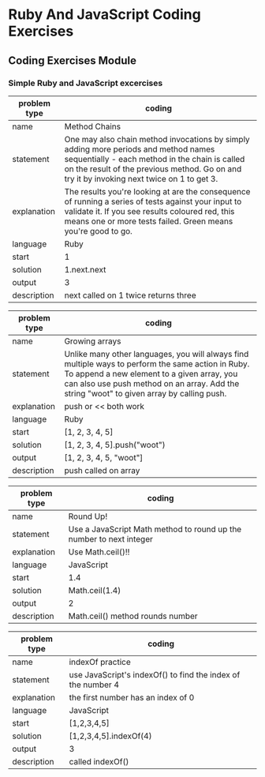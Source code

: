 Ruby And JavaScript Coding Exercises
================================================================================

## Coding Exercises Module

### Simple Ruby and JavaScript excercises

| problem type | coding                                         
|--------------|--------------------------------------------------------
| name         | Method Chains
| statement    | One may also chain method invocations by simply adding more periods and method names sequentially - each method in the chain is called on the result of the previous method. Go on and try it by invoking next twice on 1 to get 3.
| explanation  | The results you're looking at are the consequence of running a series of tests against your input to validate it. If you see results coloured red, this means one or more tests failed. Green means you're good to go.
| language     | Ruby
| start        | 1
| solution     | 1.next.next
| output       | 3
| description  | next called on 1 twice returns three


| problem type | coding                                         
|--------------|--------------------------------------------------------
| name         | Growing arrays
| statement    | Unlike many other languages, you will always find multiple ways to perform the same action in Ruby. To append a new element to a given array, you can also use push method on an array. Add the string "woot" to given array by calling push.
| explanation  | push or << both work
| language     | Ruby
| start        | [1, 2, 3, 4, 5]
| solution     | [1, 2, 3, 4, 5].push("woot")
| output       | [1, 2, 3, 4, 5, "woot"]
| description  | push called on array


| problem type | coding                                         
|--------------|--------------------------------------------------------
| name         | Round Up!
| statement    | Use a JavaScript Math method to round up the number to next integer
| explanation  | Use Math.ceil()!!
| language     | JavaScript
| start        | 1.4
| solution     | Math.ceil(1.4)
| output       | 2
| description  | Math.ceil() method rounds number

| problem type | coding                                         
|--------------|--------------------------------------------------------
| name         | indexOf practice
| statement    | use JavaScript's indexOf() to find the index of the number 4
| explanation  | the first number has an index of 0
| language     | JavaScript
| start        | [1,2,3,4,5]
| solution     | [1,2,3,4,5].indexOf(4)
| output       | 3
| description  | called indexOf()
